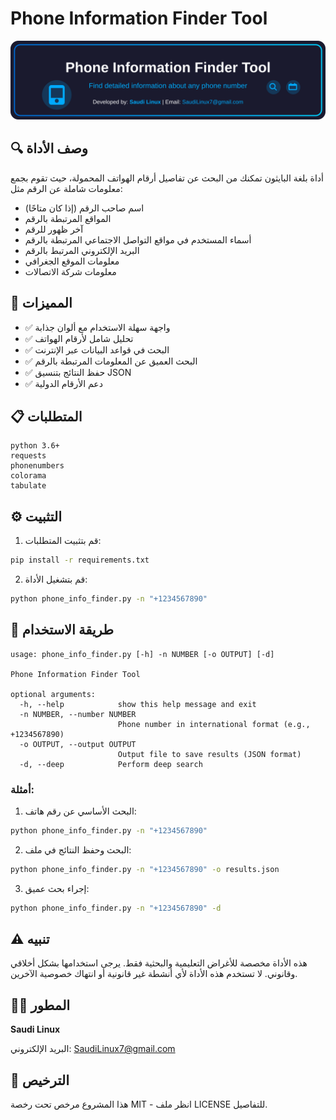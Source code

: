 # Phone Information Finder Tool

<p align="center">
  <img src="banner.svg" alt="Phone Information Finder Tool" width="600">
</p>

## 🔍 وصف الأداة

أداة بلغة البايثون تمكنك من البحث عن تفاصيل أرقام الهواتف المحمولة، حيث تقوم بجمع معلومات شاملة عن الرقم مثل:

- اسم صاحب الرقم (إذا كان متاحًا)
- المواقع المرتبطة بالرقم
- آخر ظهور للرقم
- أسماء المستخدم في مواقع التواصل الاجتماعي المرتبطة بالرقم
- البريد الإلكتروني المرتبط بالرقم
- معلومات الموقع الجغرافي
- معلومات شركة الاتصالات

## 🚀 المميزات

- ✅ واجهة سهلة الاستخدام مع ألوان جذابة
- ✅ تحليل شامل لأرقام الهواتف
- ✅ البحث في قواعد البيانات عبر الإنترنت
- ✅ البحث العميق عن المعلومات المرتبطة بالرقم
- ✅ حفظ النتائج بتنسيق JSON
- ✅ دعم الأرقام الدولية

## 📋 المتطلبات

```
python 3.6+
requests
phonenumbers
colorama
tabulate
```

## ⚙️ التثبيت

1. قم بتثبيت المتطلبات:

```bash
pip install -r requirements.txt
```

2. قم بتشغيل الأداة:

```bash
python phone_info_finder.py -n "+1234567890"
```

## 📝 طريقة الاستخدام

```
usage: phone_info_finder.py [-h] -n NUMBER [-o OUTPUT] [-d]

Phone Information Finder Tool

optional arguments:
  -h, --help            show this help message and exit
  -n NUMBER, --number NUMBER
                        Phone number in international format (e.g., +1234567890)
  -o OUTPUT, --output OUTPUT
                        Output file to save results (JSON format)
  -d, --deep            Perform deep search
```

### أمثلة:

1. البحث الأساسي عن رقم هاتف:

```bash
python phone_info_finder.py -n "+1234567890"
```

2. البحث وحفظ النتائج في ملف:

```bash
python phone_info_finder.py -n "+1234567890" -o results.json
```

3. إجراء بحث عميق:

```bash
python phone_info_finder.py -n "+1234567890" -d
```

## ⚠️ تنبيه

هذه الأداة مخصصة للأغراض التعليمية والبحثية فقط. يرجى استخدامها بشكل أخلاقي وقانوني. لا تستخدم هذه الأداة لأي أنشطة غير قانونية أو انتهاك خصوصية الآخرين.

## 👨‍💻 المطور

**Saudi Linux**

البريد الإلكتروني: SaudiLinux7@gmail.com

## 📜 الترخيص

هذا المشروع مرخص تحت رخصة MIT - انظر ملف LICENSE للتفاصيل.